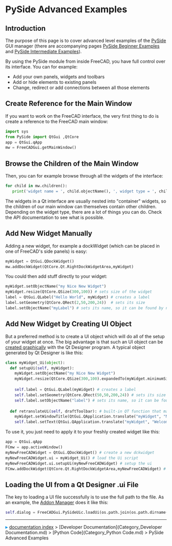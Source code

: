 # PySide Advanced Examples
## Introduction

The purpose of this page is to cover advanced level examples of the [PySide](PySide.md) GUI manager (there are accompanying pages [PySide Beginner Examples](PySide_Beginner_Examples.md) and [PySide Intermediate Examples](PySide_Intermediate_Examples.md)).

By using the PySide module from inside FreeCAD, you have full control over its interface. You can for example:

-   Add your own panels, widgets and toolbars
-   Add or hide elements to existing panels
-   Change, redirect or add connections between all those elements

## Create Reference for the Main Window 

If you want to work on the FreeCAD interface, the very first thing to do is create a reference to the FreeCAD main window:

 
```python
import sys
from PySide import QtGui ,QtCore 
app = QtGui.qApp
mw = FreeCADGui.getMainWindow()
```

## Browse the Children of the Main Window 

Then, you can for example browse through all the widgets of the interface:

 
```python
for child in mw.children():
   print('widget name = ', child.objectName(), ', widget type = ', child)
```

The widgets in a Qt interface are usually nested into \"container\" widgets, so the children of our main window can themselves contain other children. Depending on the widget type, there are a lot of things you can do. Check the API documentation to see what is possible.

## Add New Widget Manually 

Adding a new widget, for example a dockWidget (which can be placed in one of FreeCAD\'s side panels) is easy:

 
```python
myWidget = QtGui.QDockWidget()
mw.addDockWidget(QtCore.Qt.RightDockWidgetArea,myWidget)
```

You could then add stuff directly to your widget:

 
```python
myWidget.setObjectName("my Nice New Widget")
myWidget.resize(QtCore.QSize(300,100)) # sets size of the widget
label = QtGui.QLabel("Hello World", myWidget) # creates a label
label.setGeometry(QtCore.QRect(2,50,200,24))  # sets its size
label.setObjectName("myLabel") # sets its name, so it can be found by name
```

## Add New Widget by Creating UI Object 

But a preferred method is to create a UI object which will do all of the setup of your widget at once. The big advantage is that such an UI object can be [created graphically](Dialog_creation.md) with the Qt Designer program. A typical object generated by Qt Designer is like this:

 
```python
class myWidget_Ui(object):
  def setupUi(self, myWidget):
    myWidget.setObjectName("my Nice New Widget")
    myWidget.resize(QtCore.QSize(300,100).expandedTo(myWidget.minimumSizeHint())) # sets size of the widget

    self.label = QtGui.QLabel(myWidget) # creates a label
    self.label.setGeometry(QtCore.QRect(50,50,200,24)) # sets its size
    self.label.setObjectName("label") # sets its name, so it can be found by name

  def retranslateUi(self, draftToolbar): # built-in QT function that manages translations of widgets
    myWidget.setWindowTitle(QtGui.QApplication.translate("myWidget", "My Widget", None, QtGui.QApplication.UnicodeUTF8))
    self.label.setText(QtGui.QApplication.translate("myWidget", "Welcome to my new widget!", None, QtGui.QApplication.UnicodeUTF8))
```

To use it, you just need to apply it to your freshly created widget like this:

 
```python
app = QtGui.qApp
FCmw = app.activeWindow()
myNewFreeCADWidget = QtGui.QDockWidget() # create a new dckwidget
myNewFreeCADWidget.ui = myWidget_Ui() # load the Ui script
myNewFreeCADWidget.ui.setupUi(myNewFreeCADWidget) # setup the ui
FCmw.addDockWidget(QtCore.Qt.RightDockWidgetArea,myNewFreeCADWidget) # add the widget to the main window
```

## Loading the UI from a Qt Designer .ui File 

The key to loading a UI file successfully is to use the full path to the file. As an example, the [Addon Manager](Std_AddonMgr.md) does it like this:

 
```python
self.dialog = FreeCADGui.PySideUic.loadUi(os.path.join(os.path.dirname(__file__), "AddonManager.ui"))
```



---
![](images/Right_arrow.png) [documentation index](../README.md) > [Developer Documentation](Category_Developer Documentation.md) > [Python Code](Category_Python Code.md) > PySide Advanced Examples
